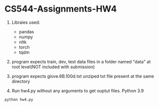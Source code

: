 # CS544-Assignments-HW4

1. Libraies used:
   - pandas
   - numpy
   - nltk
   - torch
   - tqdm

2. program expects train, dev, test data files in a folder named "data" at root level(NOT included with submission)

3. program expects glove.6B.100d.txt unziped txt file present at the same directory

4. Run hw4.py without any arguments to get ouptut files. Python 3.9
```
python hw4.py
```